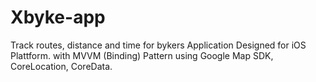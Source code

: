 # Xbyke-app
Track routes, distance and time for bykers 
Application Designed for iOS Plattform. with MVVM (Binding) Pattern using Google Map SDK, CoreLocation, CoreData.
